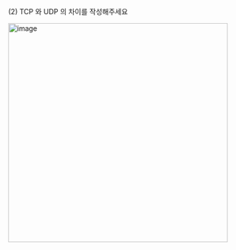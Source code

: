 (2) TCP 와 UDP 의 차이를 작성해주세요

<img width="443" alt="image" src="https://user-images.githubusercontent.com/64303211/192781122-9637eb26-4991-45b3-b6f8-036622253357.png">
